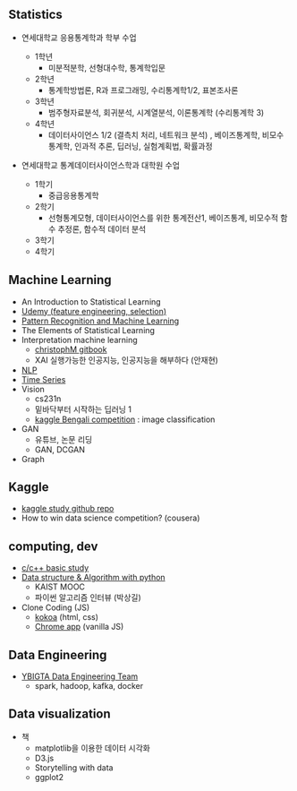 ## Statistics
- 연세대학교 응용통계학과 학부 수업
  - 1학년
    - 미분적분학, 선형대수학, 통계학입문
  - 2학년
    - 통계학방법론,  R과 프로그래밍, 수리통계학1/2, 표본조사론
  - 3학년
    - 범주형자료분석,  회귀분석, 시계열분석, 이론통계학 (수리통계학 3)
  - 4학년
    - 데이터사이언스 1/2 (결측치 처리, 네트워크 분석) , 베이즈통계학, 비모수통계학,  인과적 추론, 딥러닝, 실험계획법, 확률과정

- 연세대학교 통계데이터사이언스학과 대학원 수업
  - 1학기
    - 중급응용통계학
  - 2학기
    - 선형통계모형, 데이터사이언스를 위한 통계전산1, 베이즈통계, 비모수적 함수 추정론, 함수적 데이터 분석
  - 3학기
  - 4학기

## Machine Learning
- An Introduction to Statistical Learning
- [Udemy (feature engineering, selection)](https://github.com/minsoo9506/udemy_FE_FS)
- [Pattern Recognition and Machine Learning](https://github.com/minsoo9506/MLstudy.PRML)
- The Elements of Statistical Learning
- Interpretation machine learning
  - [christophM gitbook](https://github.com/christophM/interpretable-ml-book)
  - XAI 실행가능한 인공지능, 인공지능을 해부하다 (안재현)
- [NLP](https://github.com/minsoo9506/MLstudy.NLP)
- [Time Series](https://github.com/minsoo9506/MLstudy.TimeSeries)
- Vision
  - cs231n
  - 밑바닥부터 시작하는 딥러닝 1
  - [kaggle Bengali competition](https://www.kaggle.com/c/bengaliai-cv19) : image classification
- GAN
  - 유튜브, 논문 리딩
  - GAN, DCGAN
- Graph

## Kaggle
- [kaggle study github repo](https://github.com/minsoo9506/kaggle-study)
- How to win data science competition? (cousera)

## computing, dev
- [c/c++ basic study](https://github.com/minsoo9506/c-and-cpp)
- [Data structure & Algorithm with python](https://github.com/minsoo9506/Dev.DSAL)
  - KAIST MOOC
  - 파이썬 알고리즘 인터뷰 (박상길)
- Clone Coding (JS)
  - [kokoa](https://github.com/minsoo9506/Dev.CloneCoding.kokoa) (html, css)
  - [Chrome app](https://github.com/minsoo9506/Dev.CloneCoding.ChromeApp) (vanilla JS)

## Data Engineering
- [YBIGTA Data Engineering Team](https://github.com/minsoo9506/YBIGTA.DataEngineeringTeam)
  - spark, hadoop, kafka, docker

## Data visualization
- 책
  - matplotlib을 이용한 데이터 시각화
  - D3.js
  - Storytelling with data
  - ggplot2


